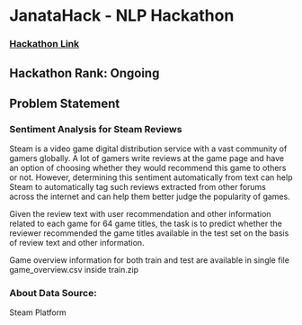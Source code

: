 # JanataHack - NLP Hackathon
### [Hackathon Link](https://datahack.analyticsvidhya.com/contest/janatahack-nlp-hackathon/#About)

## Hackathon Rank: Ongoing

## Problem Statement
### Sentiment Analysis for Steam Reviews
Steam is a video game digital distribution service with a vast community of gamers globally. A lot of gamers write reviews at the game page and have an option of choosing whether they would recommend this game to others or not. However, determining this sentiment automatically from text can help Steam to automatically tag such reviews extracted from other forums across the internet and can help them better judge the popularity of games.

Given the review text with user recommendation and other information related to each game for 64 game titles, the task is to predict whether the reviewer recommended the game titles available in the test set on the basis of review text and other information.

Game overview information for both train and test are available in single file game_overview.csv inside train.zip

### About Data Source:
Steam Platform

